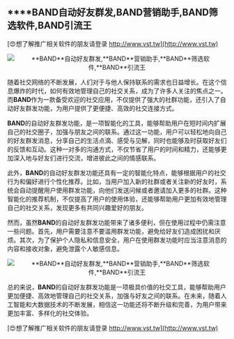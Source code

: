 ## ****BAND**自动好友群发,**BAND**营销助手,**BAND**筛选软件,**BAND**引流王**

[😍想了解推广相关软件的朋友请登录 http://www.vst.tw](http://www.vst.tw)

 <center><img src="https://vst.tw/MP4/tuiguang/png/7.png" alt="**BAND**自动好友群发,**BAND**营销助手,**BAND**筛选软件,**BAND**引流王"></center>

随着社交网络的不断发展，人们对于与他人保持联系的需求也日益增长。在这个信息爆炸的时代，如何有效地管理自己的社交关系，成为了许多人关注的焦点之一。而**BAND**作为一款备受欢迎的社交应用，不仅提供了强大的社群功能，还引入了自动好友群发功能，为用户提供了更便捷、高效的社交连接方式。

**BAND**的自动好友群发功能，是一项智能化的工具，能够帮助用户在短时间内扩展自己的社交圈子，加强与朋友之间的联系。通过这一功能，用户可以轻松地向自己的好友群发消息，分享自己的生活点滴、感受与见解，同时也能够及时获取好友们的反馈和互动。这种一对多的沟通方式，不仅节省了用户的时间和精力，还能够更加深入地与好友们进行交流，增进彼此之间的情感联系。

此外，**BAND**的自动好友群发功能还具有一定的智能化特点，能够根据用户的社交行为和偏好进行个性化推荐。比如，当用户加入新的社群或者关注新的好友时，系统会自动提醒用户使用群发功能，向他们发送问候或者邀请加入更多的社群。这种智能化的推荐机制，不仅提高了用户的使用体验，还能够帮助用户更加有效地管理自己的社交关系，发现更多有共同兴趣爱好的朋友。

然而，虽然**BAND**的自动好友群发功能带来了诸多便利，但在使用过程中仍需注意一些问题。首先，用户需要注意不要滥用群发功能，避免给好友们造成困扰和厌烦。其次，为了保护个人隐私和信息安全，用户在使用群发功能时应当注意消息的内容和接收对象，避免泄露个人敏感信息。

 <center><img src="https://vst.tw/MP4/tuiguang/png/0.png" alt="**BAND**自动好友群发,**BAND**营销助手,**BAND**筛选软件,**BAND**引流王"></center>

总的来说，**BAND**的自动好友群发功能是一项极具价值的社交工具，能够帮助用户更加便捷、高效地管理自己的社交关系，加强与好友之间的联系。在未来，随着人工智能和大数据技术的不断发展，相信这一功能还将不断升级和完善，为用户带来更加丰富、多样化的社交体验。

[😍想了解推广相关软件的朋友请登录 http://www.vst.tw](http://www.vst.tw)



